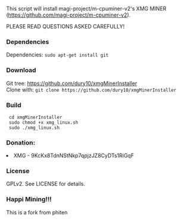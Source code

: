 This script will install magi-project/m-cpuminer-v2's XMG MINER (https://github.com/magi-project/m-cpuminer-v2).

PLEASE READ QUESTIONS ASKED CAREFULLY!

### Dependencies
Dependencies: `sudo apt-get install git`

### Download
Git tree: https://github.com/dury10/xmgMinerInstaller </br>
Clone with: `git clone https://github.com/dury10/xmgMinerInstaller`

### Build
```
 cd xmgMinerInstaller
 sudo chmod +x xmg_linux.sh
 sudo ./xmg_linux.sh
```


### Donation:
<li>XMG -  9KcKx8TdnNStNkp7qpjzJZ8CyDTs1RiGqF</li>

### License
GPLv2. See LICENSE for details.

### Happi Mining!!!

This is a fork from phiten
